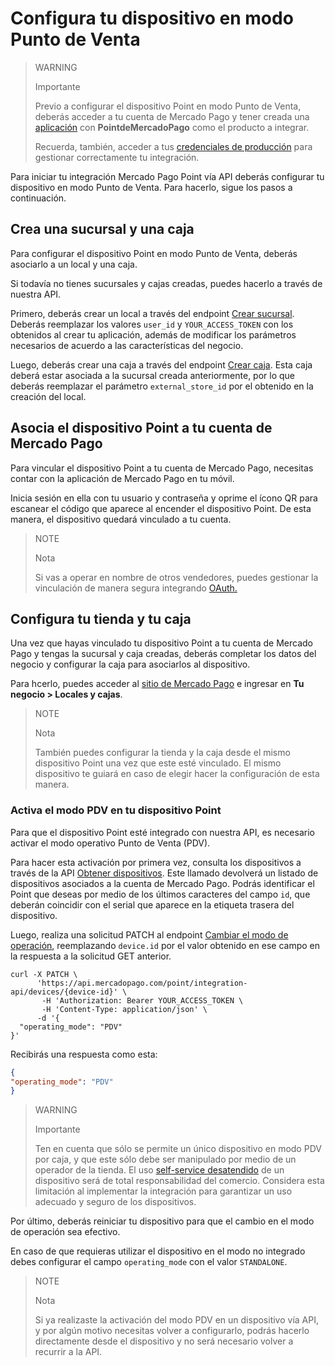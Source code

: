 # Configura tu dispositivo en modo Punto de Venta

> WARNING
>
> Importante
>
> Previo a configurar el dispositivo Point en modo Punto de Venta, deberás acceder a tu cuenta de Mercado Pago y tener creada una [aplicación](/developers/es/docs/mp-point/additional-content/your-integrations/dashboard) con **PointdeMercadoPago** como el producto a integrar.
>
> Recuerda, también, acceder a tus [credenciales de producción](/developers/es/docs/mp-point/additional-content/your-integrations/credentials) para gestionar correctamente tu integración.

Para iniciar tu integración Mercado Pago Point vía API deberás configurar tu dispositivo en modo Punto de Venta. Para hacerlo, sigue los pasos a continuación.

## Crea una sucursal y una caja

Para configurar el dispositivo Point en modo Punto de Venta, deberás asociarlo a un local y una caja.

Si todavía no tienes sucursales y cajas creadas, puedes hacerlo a través de nuestra API.

Primero, deberás crear un local a través del endpoint [Crear sucursal](/developers/es/reference/stores/_users_user_id_stores/post). Deberás reemplazar los valores `user_id` y `YOUR_ACCESS_TOKEN` con los obtenidos al crear tu aplicación, además de modificar los parámetros necesarios de acuerdo a las características del negocio.

Luego, deberás crear una caja a través del endpoint [Crear caja](/developers/es/reference/pos/_pos/post). Esta caja deberá estar asociada a la sucursal creada anteriormente, por lo que deberás reemplazar el parámetro `external_store_id` por el obtenido en la creación del local. 


## Asocia el dispositivo Point a tu cuenta de Mercado Pago

Para vincular el dispositivo Point a tu cuenta de Mercado Pago, necesitas contar con la aplicación de Mercado Pago en tu móvil. 

Inicia sesión en ella con tu usuario y contraseña y oprime el ícono QR para escanear el código que aparece al encender el dispositivo Point. 
De esta manera, el dispositivo quedará vinculado a tu cuenta.

> NOTE
>
> Nota
>
> Si vas a operar en nombre de otros vendedores, puedes gestionar la vinculación de manera segura integrando [OAuth.](/developers/es/docs/mp-point/additional-content/security/oauth/introduction)

## Configura tu tienda y tu caja

Una vez que hayas vinculado tu dispositivo Point a tu cuenta de Mercado Pago y tengas la sucursal y caja creadas, deberás completar los datos del negocio y configurar la caja para asociarlos al dispositivo. 

Para hcerlo, puedes acceder al [sitio de Mercado Pago](https://www.mercadopago[FAKER][URL][DOMAIN]/stores) e ingresar en **Tu negocio > Locales y cajas**.

> NOTE
>
> Nota
>
> También puedes configurar la tienda y la caja desde el mismo dispositivo Point una vez que este esté vinculado. El mismo dispositivo te guiará en caso de elegir hacer la configuración de esta manera.


### Activa el modo PDV en tu dispositivo Point

Para que el dispositivo Point esté integrado con nuestra API, es necesario activar el modo operativo Punto de Venta (PDV).

Para hacer esta activación por primera vez, consulta los dispositivos a través de la API [Obtener dispositivos](/developers/es/reference/integrations_api/_point_integration-api_devices/get). Este llamado devolverá un listado de dispositivos asociados a la cuenta de Mercado Pago. Podrás identificar el Point que deseas por medio de los últimos caracteres del campo `id`, que deberán coincidir con el serial que aparece en la etiqueta trasera del dispositivo.

Luego, realiza una solicitud PATCH al endpoint [Cambiar el modo de operación](/developers/es/reference/integrations_api/_point_integration-api_devices_device-id/patch), reemplazando `device.id` por el valor obtenido en ese campo en la respuesta a la solicitud GET anterior.


``` curl
curl -X PATCH \
      'https://api.mercadopago.com/point/integration-api/devices/{device-id}' \
       -H 'Authorization: Bearer YOUR_ACCESS_TOKEN \
       -H 'Content-Type: application/json' \ 
      -d '{
  "operating_mode": "PDV"
}'
```

Recibirás una respuesta como esta:

``` json
{
"operating_mode": "PDV"
}
```


> WARNING
> 
> Importante
> 
> Ten en cuenta que sólo se permite un único dispositivo en modo PDV por caja, y que este sólo debe ser manipulado por medio de un operador de la tienda. El uso [self-service desatendido](/developers/es/docs/mp-point/integration-api/glossary) de un dispositivo será de total responsabilidad del comercio. Considera esta limitación al implementar la integración para garantizar un uso adecuado y seguro de los dispositivos. 

Por último, deberás reiniciar tu dispositivo para que el cambio en el modo de operación sea efectivo. 

En caso de que requieras utilizar el dispositivo en el modo no integrado debes configurar el campo `operating_mode` con el valor `STANDALONE`.

> NOTE
> 
> Nota
> 
> Si ya realizaste la activación del modo PDV en un dispositivo vía API, y por algún motivo necesitas volver a configurarlo, podrás hacerlo directamente desde el dispositivo y no será necesario volver a recurrir a la API.
